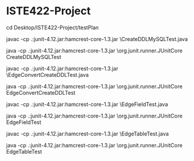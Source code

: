 # ISTE422-Project

<!-- Navigate to the right folder -->
<!--
    See the test text files for the individual test plans.
	Place folder on Desktop
	Open terminal
	Enter following command
-->

cd Desktop/ISTE422-Project/testPlan	


<!-- Enter the following commands to compile and then run the programs -->

<!-- For CreateDDLMySQLTest.java -->

javac -cp .:junit-4.12.jar:hamcrest-core-1.3.jar \CreateDDLMySQLTest.java

java -cp .:junit-4.12.jar:hamcrest-core-1.3.jar \org.junit.runner.JUnitCore CreateDDLMySQLTest



<!-- For EdgeConvertCreateDDLTest.java -->

javac -cp .:junit-4.12.jar:hamcrest-core-1.3.jar \EdgeConvertCreateDDLTest.java

java -cp .:junit-4.12.jar:hamcrest-core-1.3.jar \org.junit.runner.JUnitCore EdgeConvertCreateDDLTest



<!-- For EdgeFieldTest.java -->

javac -cp .:junit-4.12.jar:hamcrest-core-1.3.jar \EdgeFieldTest.java

java -cp .:junit-4.12.jar:hamcrest-core-1.3.jar \org.junit.runner.JUnitCore EdgeFieldTest



<!-- For EdgeTableTest.java -->

javac -cp .:junit-4.12.jar:hamcrest-core-1.3.jar \EdgeTableTest.java

java -cp .:junit-4.12.jar:hamcrest-core-1.3.jar \org.junit.runner.JUnitCore EdgeTableTest
